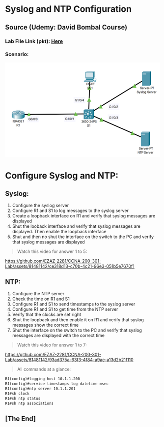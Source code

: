 # Syslog and NTP Configuration
## Source (Udemy: David Bombal Course)
### Lab File Link (pkt): [Here](https://mega.nz/file/bwwAiLBb#9qytgSR1jpPMzhbPB90QMNu4ni_Pwy19x_miJ6mmGDE)
### Scenario:
![](../images/dbsn.PNG)


# **Configure Syslog and NTP:**

## **Syslog:**
1) Configure the syslog server
2) Configure R1 and S1 to log messages to the syslog server
3) Create a loopback interface on R1 and verify that syslog messages are displayed
4) Shut the looback interface and verify that syslog messages are displayed. Then enable the loopback interface
5) Shut and then no shut the interface on the switch to the PC and verify that syslog messages are displayed

> Watch this video for answer 1 to 5:  

https://github.com/EZAZ-2281/CCNA-200-301-Lab/assets/81481142/ce318d13-c70b-4c21-96e3-051b5e7670f1

## **NTP:**
1) Configure the NTP server
2) Check the time on R1 and S1
3) Configure R1 and S1 to send timestamps to the syslog server
4) Configure R1 and S1 to get time from the NTP server
5) Verify that the clocks are set right
6) Shut the loopback and then enable it on R1 and verify that syslog messages show the correct time
7) Shut the interface on the switch to the PC and verify that syslog messages are displayed with the correct time

> Watch this video for answer 1 to 7:    

https://github.com/EZAZ-2281/CCNA-200-301-Lab/assets/81481142/93ad375a-63f3-4f84-a9ae-a13d2b21f110

> All commands at a glance:  
```
R1(config)#logging host 10.1.1.200
R1(config)#service timestamps log datetime msec 
R1(config)#ntp server 10.1.1.201
R1#sh clock
R1#sh ntp status
R1#sh ntp associations
```

## **[The End]**